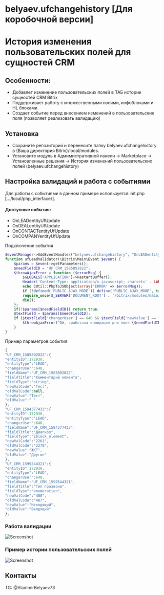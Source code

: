 # belyaev.ufchangehistory [Для коробочной версии]
# История изменения пользовательских полей для сущностей CRM


## Особенности:
- Добавлет изменение пользовательских полей в ТАБ истории сущностей CRM Bitrix
- Поддерживает работу с множественными полями, инфоблоками и HL блоками.
- Создает событие перед внесением изменений в пользовательские поля (позволяет реализовать валидацию)

## Установка

- Сохраните репозиторий и перенесите папку belyaev.ufchangehistory в {Ваша директория Bitrix}/local/modules.
- Установите модуль в Адмимистративной панели -> Marketplace -> Установленные решения -> История изменений пользовательских полей (belyaev.ufchangehistory)

## Настройка валидаций и работа с событиями
Для работы с событиями в данном примере используется init.php [.../local/php_interface/].

#### Доступные события:
- OnLEADentityUfUpdate
- OnDEALentityUfUpdate
- OnCONTACTentityUfUpdate
- OnCOMPANYentityUfUpdate

Подключение события
```php
$eventManager->AddEventHandler("belyaev.ufchangehistory", "OnLEADentityUfUpdate", "ufLeadValidator");
function ufLeadValidator(\Bitrix\Main\Event $event) {
	$params = $event->getParameters();
	$needFieldID = "UF_CRM_1585892822";
	$throwAjaxError = function ($errorMsg) {
		$GLOBALS['APPLICATION']->RestartBuffer();
		Header('Content-Type: application/x-javascript; charset=' . LANG_CHARSET);
		echo CUtil::PhpToJSObject(array('ERROR' => $errorMsg));			
		if (!defined('PUBLIC_AJAX_MODE')) define('PUBLIC_AJAX_MODE', true);
		require_once($_SERVER['DOCUMENT_ROOT'] . '/bitrix/modules/main/include/epilog_after.php');
		die();
	};
	if(!$params[$needFieldID]) return true;
	$textField = $params[$needFieldID];
	if ($textField['changerUser'] == 640 && $textField['newValue'] == "Тест") {
		$throwAjaxError("Ой, сработала валидация для поля {$needFieldID}");
	}
}
```

Пример параметров события
```js
{
"UF_CRM_1585892822":{
"entityID":172930,
"entityType":"LEAD",
"changerUser":640,
"fieldName":"UF_CRM_1585892822",
"fieldTitle":"Комментарий клиента",
"fieldType":"string",
"newValCode":"Тест",
"oldValCode":null,
"newValue":"Тест",
"oldValue":" "
},
"UF_CRM_1594377433":{
"entityID":172930,
"entityType":"LEAD",
"changerUser":640,
"fieldName":"UF_CRM_1594377433",
"fieldTitle":"Диагноз",
"fieldType":"iblock_element",
"newValCode":"2261",
"oldValCode":"2278",
"newValue":"ЖКТ",
"oldValue":"Другое"
},
"UF_CRM_1599544321":{
"entityID":172930,
"entityType":"LEAD",
"changerUser":640,
"fieldName":"UF_CRM_1599544321",
"fieldTitle":"Тип прозвона",
"fieldType":"enumeration",
"newValCode":"488",
"oldValCode":"487",
"newValue":"Исходящий",
"oldValue":"Входящий"
},
```

### Работа валидации
![Screenshot](http://i.piccy.info/i9/226c26053c10ef41ff79de54ec0c279e/1619822375/18914/1427303/Valydatsyia.jpg)
### Пример истории пользовательских полей
![Screenshot](http://i.piccy.info/i9/99d94eaee2d542da3a1f7aece901b12c/1619822695/38638/1427303/43878Ystoryia.jpg)
## Контакты
TG: @VladimirBelyaev73

